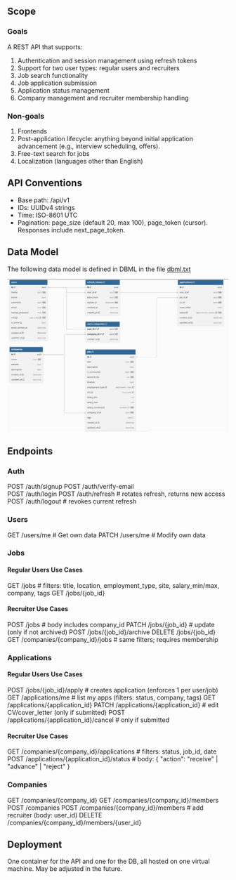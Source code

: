 ## Scope

### Goals

A REST API that supports:
1. Authentication and session management using refresh tokens
1. Support for two user types: regular users and recruiters
1. Job search functionality
1. Job application submission
1. Application status management
1. Company management and recruiter membership handling


### Non-goals

1. Frontends
1. Post-application lifecycle: anything beyond initial application advancement (e.g., interview scheduling, offers).
1. Free-text search for jobs
1. Localization (languages other than English)

## API Conventions

- Base path: /api/v1
- IDs: UUIDv4 strings
- Time: ISO-8601 UTC
- Pagination: page_size (default 20, max 100), page_token (cursor). Responses include next_page_token.

## Data Model

The following data model is defined in DBML in the file [dbml.txt]()

![](data-model.png)

## Endpoints

### Auth

POST   /auth/signup
POST   /auth/verify-email  
POST   /auth/login
POST   /auth/refresh       # rotates refresh, returns new access
POST   /auth/logout        # revokes current refresh

### Users

GET    /users/me  # Get own data
PATCH  /users/me  # Modify own data

### Jobs

#### Regular Users Use Cases

GET    /jobs                        # filters: title, location, employment_type, site, salary_min/max, company, tags
GET    /jobs/{job_id}

#### Recruiter Use Cases

POST   /jobs                        # body includes company_id
PATCH  /jobs/{job_id}               # update (only if not archived)
POST   /jobs/{job_id}/archive
DELETE /jobs/{job_id}
GET    /companies/{company_id}/jobs # same filters; requires membership

### Applications

#### Regular Users Use Cases

POST   /jobs/{job_id}/apply         # creates application (enforces 1 per user/job)
GET    /applications/me             # list my apps (filters: status, company, tags)
GET    /applications/{application_id}
PATCH  /applications/{application_id}         # edit CV/cover_letter (only if submitted)
POST   /applications/{application_id}/cancel  # only if submitted

#### Recruiter Use Cases

GET    /companies/{company_id}/applications  # filters: status, job_id, date
POST   /applications/{application_id}/status # body: { "action": "receive" | "advance" | "reject" }

### Companies

GET /companies/{company_id}
GET /companies/{company_id}/members
POST   /companies
POST   /companies/{company_id}/members       # add recruiter (body: user_id)
DELETE /companies/{company_id}/members/{user_id}

## Deployment

One container for the API and one for the DB, all hosted on one virtual machine. May be adjusted in the future.